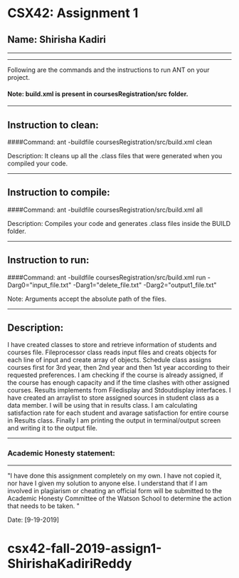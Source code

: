 # CSX42: Assignment 1
## Name: Shirisha Kadiri

-----------------------------------------------------------------------
-----------------------------------------------------------------------


Following are the commands and the instructions to run ANT on your project.
#### Note: build.xml is present in coursesRegistration/src folder.

-----------------------------------------------------------------------
## Instruction to clean:

####Command: ant -buildfile coursesRegistration/src/build.xml clean

Description: It cleans up all the .class files that were generated when you
compiled your code.

-----------------------------------------------------------------------
## Instruction to compile:

####Command: ant -buildfile coursesRegistration/src/build.xml all

Description: Compiles your code and generates .class files inside the BUILD folder.

-----------------------------------------------------------------------
## Instruction to run:

####Command: ant -buildfile coursesRegistration/src/build.xml run -Darg0="input_file.txt" -Darg1="delete_file.txt" -Darg2="output1_file.txt"

Note: Arguments accept the absolute path of the files.


-----------------------------------------------------------------------
## Description:

I have created classes to store and retrieve information of students and courses file. Fileprocessor class reads input files and creats objects for each line of input and create array of objects. Schedule class assigns courses first for 3rd year, then 2nd year and then 1st year according to their requested preferences. I am checking if the course is already assigned, if the course has enough capacity and if the time clashes with other assigned courses. Results implements from Filedisplay and Stdoutdisplay interfaces. I have created an arraylist to store assigned sources in student class as a data member. I will be using that in results class. I am calculating satisfaction rate for each student and avarage satisfaction for entire course in Results class. Finally I am printing the output in terminal/output screen and writing it to the output file.



-----------------------------------------------------------------------
### Academic Honesty statement:
-----------------------------------------------------------------------

"I have done this assignment completely on my own. I have not copied
it, nor have I given my solution to anyone else. I understand that if
I am involved in plagiarism or cheating an official form will be
submitted to the Academic Honesty Committee of the Watson School to
determine the action that needs to be taken. "

Date: [9-19-2019]


# csx42-fall-2019-assign1-ShirishaKadiriReddy
